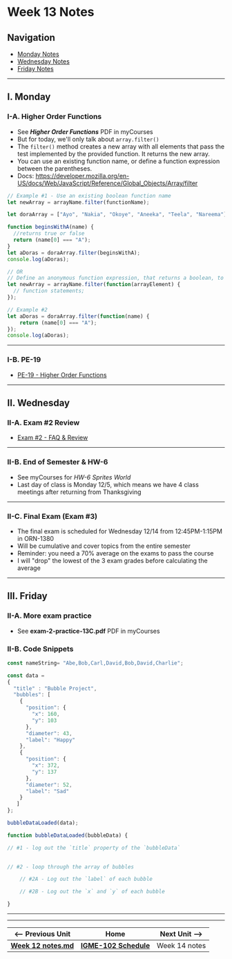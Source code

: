 # Week 13 Notes

## Navigation

- [Monday Notes](#monday)
- [Wednesday Notes](#wednesday)
- [Friday Notes](#friday)


<hr>

<a id="monday" />

## I. Monday



### I-A. Higher Order Functions
- See ***Higher Order Functions*** PDF in myCourses
- But for today, we'll only talk about `array.filter()`
- The `filter()` method creates a new array with all elements that pass the test implemented by the provided function. It returns the new array.
- You can use an existing function name, or define a function expression between the parentheses.
- Docs: https://developer.mozilla.org/en-US/docs/Web/JavaScript/Reference/Global_Objects/Array/filter


```js
// Example #1 - Use an existing boolean function name
let newArray = arrayName.filter(functionName);

let doraArray = ["Ayo", "Nakia", "Okoye", "Aneeka", "Teela", "Nareema"];

function beginsWithA(name) { 
  //returns true or false
  return (name[0] === "A");
}
let aDoras = doraArray.filter(beginsWithA);
console.log(aDoras);

// OR
// Define an anonymous function expression, that returns a boolean, to use for this one purpose
let newArray = arrayName.filter(function(arrayElement) {
  // function statements;
});

// Example #2
let aDoras = doraArray.filter(function(name) { 
    return (name[0] === "A");
});
console.log(aDoras);
```

<hr>

### I-B. PE-19
- [PE-19 - Higher Order Functions](../docs/pe-19.md)



<hr>

<a id="wednesday" />

## II. Wednesday

### II-A. Exam #2 Review
- [Exam #2 - FAQ & Review](../docs/exam-2-prep.md)

<hr>

### II-B. End of Semester & HW-6
- See myCourses for *HW-6 Sprites World*
- Last day of class is Monday 12/5, which means we have 4 class meetings after returning from Thanksgiving

<hr>

### II-C. Final Exam (Exam #3)
- The final exam is scheduled for Wednesday 12/14 from 12:45PM-1:15PM in ORN-1380
- Will be cumulative and cover topics from the entire semester
- Reminder: you need a 70% average on the exams to pass the course
- I will "drop" the lowest of the 3 exam grades before calculating the average





<hr>

<a id="friday" />

## III. Friday

### II-A. More exam practice
- See **exam-2-practice-13C.pdf** PDF in myCourses

### II-B. Code Snippets

```js
const nameString= "Abe,Bob,Carl,David,Bob,David,Charlie";
```

```js
const data = 
{
  "title" : "Bubble Project",
  "bubbles": [
    {
      "position": {
        "x": 160,
        "y": 103
      },
      "diameter": 43,
      "label": "Happy"
    },
    {
      "position": {
        "x": 372,
        "y": 137
      },
      "diameter": 52,
      "label": "Sad"
    }
   ]
};

bubbleDataLoaded(data);

function bubbleDataLoaded(bubbleData) {

// #1 - log out the `title` property of the `bubbleData`
  

// #2 - loop through the array of bubbles

    // #2A - Log out the `label` of each bubble

    // #2B - Log out the `x` and `y` of each bubble

}
```


<hr><hr>

| <-- Previous Unit | Home | Next Unit -->
| --- | --- | --- 
| [**Week 12 notes.md**](12.md)     |  [**IGME-102 Schedule**](../schedule.md) | Week 14 notes
